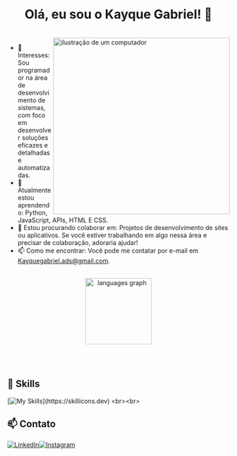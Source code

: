 <h1 align = "center"> Olá, eu sou o Kayque Gabriel! 👋  </h1>
<br>
<img src="https://raw.githubusercontent.com/MicaelliMedeiros/micaellimedeiros/master/image/computer-illustration.png" alt="ilustração de um computador" min-width="400px" max-width="400px" width="400px" align="right">

* 👀 Interesses: Sou programador na área de desenvolvimento de sistemas, com foco em desenvolver soluções eficazes e detalhadas e automatizadas.
* 🌱 Atualmente estou aprendendo: Python, JavaScript, APIs, HTML E CSS.
* 💞 Estou procurando colaborar em: Projetos de desenvolvimento de sites ou aplicativos. Se você estiver trabalhando em algo nessa área e precisar de colaboração, adoraria ajudar!
* 📫 Como me encontrar: Você pode me contatar por e-mail em [Kayquegabriel.ads@gmail.com](mailto:Kayquegabriel.ads@gmail.com).
<br>
<div align="center">
  <img src="https://github-readme-stats.vercel.app/api/top-langs?username=kayqueg88&locale=en&hide_title=false&layout=compact&card_width=320&langs_count=5&theme=dracula&hide_border=false&order=2" height="150" alt="languages graph"  />
</div> 

<br><br>
## 🚀 Skills
[![My Skills](https://skillicons.dev/icons?i=js,html,css,py,mysql,)](https://skillicons.dev)
<br><br>
## 📫 Contato

[![LinkedIn](https://img.shields.io/badge/-LINKEDIN-blue?style=flat-square&logo=linkedin&logoColor=white&link=https://www.linkedin.com/in/kayque-gabriel-7a46a9261)](https://www.linkedin.com/in/kayque-gabriel-7a46a9261)[![Instagram](https://img.shields.io/badge/Instagram-E4405F?style=flat&logo=instagram&logoColor=black)](https://www.instagram.com/kayque_g8/)
